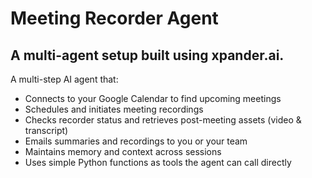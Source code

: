 # Meeting Recorder Agent

## A multi-agent setup built using xpander.ai.

A multi-step AI agent that:

- Connects to your Google Calendar to find upcoming meetings
- Schedules and initiates meeting recordings
- Checks recorder status and retrieves post-meeting assets (video & transcript)
- Emails summaries and recordings to you or your team
- Maintains memory and context across sessions
- Uses simple Python functions as tools the agent can call directly
